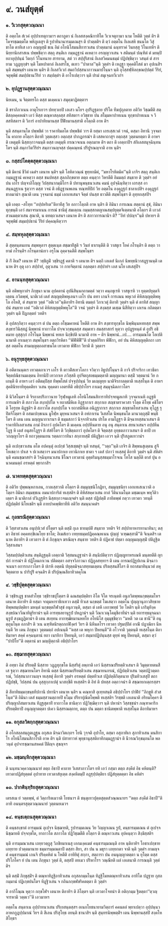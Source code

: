 <h1>๙. วนสํยุตฺตํ</h1>
<h3>๑. วิเวกสุตฺตวณฺณนา</h3>
<p> ติ   อตฺถโต สํเวคํ อุปฺปาเทตุกามาฯ ตถาภูตา นํ กิเลสสงฺคณิกาทิโต วิเวเจตุกามา นาม โหตีติ วุตฺตํ ติฯ ติ โคจรชฺฌตฺตโต พหิภูเตสุฯ ติ รูปาทินานารมฺมเณสุฯ ติ ปวตฺตติฯ ติ ตฺวํ อตฺตโน กิเลเสหิ ชนนโต วิสุํ ชาโต ตาทิเส เอว อญฺญสฺมิํ ชเน อิมํ อโยนิโสมนสิการวเสน ปวตฺตมานํ ฉนฺทราคํ วินยสฺสุ วิโนเทหิฯ ติ นิยฺยานิกสาสเน ปพฺพชิตฺวา สตฺถุ สนฺติเก กมฺมฎฺฐานํ คเหตฺวา อรญฺญวาเสน จ สติมนฺตํ ปณฺฑิตํ ตํ มยมฺปิ ยถาอุปฺปนฺนํ วิตกฺกํ วิโนทนาย สารยาม, สตํ วา สปฺปุริสานํ กิเลสวิคมนธมฺมํ ปฎิปชฺชิตฺวา วสนฺตํ ตํ สารยาม วฎฺฎทุกฺขํฯ นฺติ โมหปาตาลํ กิเลสรโช, ตเทว ‘‘ปาตาล’’นฺติ วุตฺตํฯ ติ เหฎฺฐา ทุคฺคติโสตํ มา อุปเนสิฯ นฺติ สมฺพนฺธํฯ เตนาห นฺติฯ ติ กิเลสวิเวกํ สมถวิปสฺสนาภาวนมาปโนฺนฯ นฺติ อุโสฺสฬฺหิลกฺขณปฺปตฺตํ วีริยํ, จตุพฺพิธํ สมปฺปธานวีริยํ วา สมฺปตฺตํฯ ติ อาโรเปตฺวาฯ นฺติ ปรมํ สมุเจฺฉทวิเวกํฯ</p>

</p>


<h3>๒. อุปฎฺฐานสุตฺตวณฺณนา</h3>
<p>  นิยเมน, น จิตฺตทรโถ ตสฺส มเคฺคเนว สมุคฺฆาฎิตตฺตาฯ</p>


<p>ติ ชราภิภวเนน อาตุโรเยวฯ ปททฺวเยปิ เอเสว นโยฯ อุปริฎฺฐตาย ปริโต ทีฆปุถุลตาย อติวิย วิชฺฌตีติ สตฺติสลฺลคฺคหณํฯ เอวํ หิสฺส ตณฺหาสลฺลสฺส สทิสตาฯ อวิชฺชาย ปน สโมฺมหาปาทเนน  ทุกฺขาปาทเนน จ วิสสทิสตาฯ ติ วิการํ อาปาทิยมานสฺส ปีฬิยมานสฺสาติ อโตฺถติ อาห ติฯ</p>


<p>นฺติ  สสนฺตานโต ปพฺพชิตํ วา ราคาทิมลโต ปพฺพชิตํ วาฯ ติ ยสฺมา เถรเสฺสเวตํ วจนํ, ตสฺมา  อิทานิ วุจฺจมาโน  คาถาย อโตฺถฯ ติอาทิ วุตฺตเสฺสว อตฺถสฺส ปากฎกรณํฯ ติ เสสคาถาสุฯ อตฺถสฺส วุตฺตนยตฺตา ติ อาหฯ ติ เหตุมฺหิ นิสฺสกฺกวจนนฺติ ตสฺส เหตุมฺหิ กรณวจเนน อตฺถมาห ติฯ ตถา ติ เอตฺถาปิฯ  สํกิเลสสมุจฺฉินฺทนโตฯ นฺติ สมฺภาวิตวีริยํฯ สมฺภาวนญฺจสฺส ปคฺคณฺหนํ ปริปูรณญฺจาติ อาห นฺติฯ</p>

</p>


<h3>๓. กสฺสปโคตฺตสุตฺตวณฺณนา</h3>
<p> นฺติ มิคานํ ชีวิตํ เฉตํฯ เตนาห นฺติฯ นฺติ โลหิตวณฺณํ ขุทฺทกมิคํ, ‘‘มหาโรหิตมิค’’นฺติ เกจิฯ สตฺถุ สนฺติเก กมฺมฎฺฐานํ คเหตฺวา ตสฺส ชนปทสฺส สุลภภิกฺขตาย ตตฺถ คนฺตฺวา วิหรตีติ อิมมตฺถํ สนฺธาย ติ วุตฺตํฯ อยํ ปน เถโร ปญฺจาภิโญฺญ วิปสฺสนากมฺมิโกฯ ติ ปทานุพนฺธนวเสน คมนํ อุปจฺฉินฺทิตฺวา เถรสฺส อาสนฺนฎฺฐาเน ฐตฺวาฯ ตสฺส วจนํ ติ อธิฎฺฐานพเลน ทณฺฑทีปิกํ วิย อตฺตโน องฺคุฎฺฐกํ ชาลาเปสิฯ  องฺคุฎฺฐกํ ชาลมานํฯ  สุณาติ เตน วุจฺจมานํ ธมฺมํ เอกเทเสนฯ จิตฺตํ ปนสฺส ธาวตีติ สมฺพโนฺธฯ ติ ลุทฺทกสฺสปิฯ</p>


<p>นฺติ เอตฺถ -สโทฺท ‘‘อปฺปหริเต’’ติอาทีสุ วิย อภาวโตฺถติ อาห นฺติฯ ติ อิมินา การเณน สตฺตานํ สุขํ, อิมินา ทุกฺขนฺติ เอวํ สมาจรมาเนน การณํ ชานิตุํ  สมเตฺถน กมฺมสฺสกตญาณสมฺปยุตฺตจิเตฺตนาติ อโตฺถฯ ติ เกวลํ สวนมตฺตวเสน สุณาติ, น ตทตฺถวเสนฯ เตนาห ติฯ ติ สภาวการณานิฯ ติ? ‘‘อิทํ ปปญฺจ’’นฺติ ปหายฯ ติ จตุพฺพิธํ สมฺมปฺปธานํ วีริยํ ปคฺคณฺหิตฺวาฯ</p>

</p>


<h3>๔. สมฺพหุลสุตฺตวณฺณนา</h3>
<p> ติ  สุตฺตนฺตนเยน สมฺพหุลาฯ สุตฺตเนฺต สชฺฌายิํสูติ ฯ วินยํ ธาเรนฺตีติ ติ วาสธุเร โยคํ กโรนฺติฯ ติ ตตฺถ วายามํ กโรนฺติฯ กโรนฺตานํเยว อรุโณ อุคฺคจฺฉตีติ สมฺพโนฺธฯ</p>


<p>ติ กิํ อิเม? เตนาห ติ? วชฺชิภูมิํ วชฺชิรฎฺฐํ คตาติ ฯ เตนาห ติฯ นตฺถิ เอเตสํ นิเกภํ นิพทฺธนิวาสฎฺฐานนฺติ  เตนาห ติฯ อุตุ เอว สปฺปายํ, อุตุวเสน วา กายจิตฺตานํ กลฺลตฺตา สปฺปายํฯ เอส นโย เสเสสุปิฯ</p>

</p>


<h3>๕. อานนฺทสุตฺตวณฺณนา</h3>
<p> นฺติ อติพหุกาลํฯ ภิกฺขุนา นาม อุปคตานํ อุปนิสินฺนกถามตฺตํ วตฺวา คนฺถธุเรหิ วาสธุเรหิ วา ยุตฺตปยุตฺตจิเตฺตน ภวิตพฺพํ, นาติเวลํ เตสํ สญฺญตฺติพหุเลนฯ เถโร ปน ตทา เกนจิ การเณน พหุเวลํ คิหิสญฺญตฺติพหุโล อโหสิ, ตํ สนฺธาย วุตฺตํ ‘‘อติเวล’’นฺติอาทิฯ อิทานิ ตมตฺถํ วิภาเวตุํ ติอาทิ วุตฺตํฯ นฺติ ตํ ตาทิสํ สญฺญาปนํ สนฺธาย เอตํ ‘‘อติเวลํ คิหิสญฺญตฺติพหุโล’’ติ วจนํ วุตฺตํฯ ติ สงฺฆสฺส  มเชฺฌ นิสีทิตฺวา เถเรน กถิตตฺตา วุตฺตํฯ นฺติ ปิฎกตฺตยํ วทติฯ</p>


<p>ติ อุปสกฺกิตฺวา คนฺตฺวาฯ ตํ ปน ตตฺถ อโชฺฌคาหนํ โหตีติ อาห ติฯ สงฺขารทุกฺขโต นิพฺพินฺนหทยสฺส สพฺพสงฺขารวินิสฺสฎํ นิพฺพานํ ยาถาวโต ปจฺจเวกฺขนฺตสฺส สมฺมเทว สมสฺสาสกรํ หุตฺวา อุปฎฺฐหนฺตํ ตํ อุปริ อธิคมาย อุสฺสุกฺกํ กโรโนฺต นิพฺพานํ หทเย นิกฺขิปติ นามาติ อาห – ติฯ นิพฺพานํ…เป.… อารมฺมณโต โอเปติ นามาติ อาเนตฺวา สมฺพโนฺธฯ อตฺถวิรหิตา ‘‘พิฬิพิฬี’’ติ ปวตฺตกิริยา พิฬิกา, อยํ ปน คิหิสญฺญตฺติกถา เถรสฺส อตฺตโน สามญฺญตฺถอสาธนโต เทวตาย พิฬิกา วิยาติ ติ วุตฺตาฯ</p>

</p>


<h3>๖. อนุรุทฺธสุตฺตวณฺณนา</h3>
<p>   ติ อตีตานนฺตเร เทวตฺตภาเวฯ เถโร หิ ตาวติํสเทวโลกา จวิตฺวา อิธูปปโนฺนฯ ติ กาจิ ปริจาริกา เทวธีตา จิตฺตปณิธานมเตฺตน อิทานิปิ เทวกาเย ภวิสฺสติ อุปจิตกุสลธมฺมตฺตาติ มญฺญมานา ตสฺมิํ วตฺตมานํ วิย กเถนฺตี ติ อาหฯ เอวํ อตีตมฺปิสฺส ทิพฺพโสตํ ปจฺจุปฺปนฺนํ วิย มเญฺญยฺย นาติจิรกาลตฺตาติ ทเสฺสโนฺต ติ อาหฯ สุคตินิรยาทิทุคฺคติยา วเสน ทุคฺคตา เอตรหีติ อธิปฺปาโยฯ  กาเมสุ สมฺมุจฺฉิตภาวโตฯ</p>


<p>ติ นิวิสโนฺตฯ ติ จิรกาลปริภาวนาย วิรุฬฺหมูเลหิ อโยนิโสมนสิการาทิปจฺจยมูลเกหิ วุจฺจมาเนหิ อฎฺฐหิ การเณหิฯ ติ สภาวโต สงฺกปฺปโต จ ยถาสมีหิเต อิฎฺฐากาเร สกฺกาเย สญฺชาตราควสา รโตฺต คิโทฺธ คธิโตฯ ติ โอรุยฺห ติฎฺฐติฯ ติ  สภาวโต สงฺกปฺปโต จ ยถาสมีหิเต อนิฎฺฐากาเร สกฺกาเย สญฺชาตโทสวเสน ทุโฎฺฐ รุปิตจิโตฺตฯ ติ อสมเปกฺขเนน มูโฬฺห มุยฺหนวเสนฯ ติ อหํกาเรน วิเสสโต นิพนฺธนโต มานวตฺถุสฺมิํ พนฺธิโตฯ ติ เตน เตน มญฺญนากาเรนฯ ติ ธมฺมสภาวํ นิจฺจาทิวเสน ปรโต อามโฎฺฐฯ ติ มิจฺฉาทสฺสนวเสนฯ ติ ราคาทิกิเลสวเสน ถามํ ถิรภาวํ อุปคโตฯ ติ มเคฺคน อปฺปหีนตาย อนุ อนุ สนฺตาเน สยนวเสนฯ อปฺปหีนโฎฺฐ หิ เตสํ อนุสยโฎฺฐฯ ติ สํสยิโตฯ ติ วิกฺขิตฺตภาวํ อุปคโตฯ ติ จิตฺตสฺส อุทฺธตภาววเสนฯ ติ ตาปิ เทวกญฺญาโยฯ ติ ยถาวุตฺตนเยน รตฺตภาวาทินา สกฺกายสฺมิํ ปติฎฺฐิตา เอวฯ นฺติ ปุริสภูตเทวานํฯ</p>


<p>นฺติ อเปกฺขาวเสน ตโต อปคนฺตุํ อเปกฺขํ วิสฺสเชฺชตุํฯ นฺติ ทสนฺตํ, ‘‘วตฺถ’’นฺติ เกจิฯ ติ สิพฺพนสุเตฺตน สูจิํ โยเชตฺวา ปาเส จ ปเวเสตฺวาฯ มนาปกาเย เทวนิกาเย ชาตา ฯ เตสํ ปภาวํ ทเสฺสตุํ ติอาทิ วุตฺตํฯ นฺติ สํหิตํฯ นฺติ คมนชฺฌาสยํฯ ติ วิจฺฉินฺทนวเสน ขีโณฯ เทวตานํ อุตฺตริมนุสฺสธมฺมาโรจเน โทโส นตฺถีติ ตาสํ ปุน อนาคมนตฺถํ อรหตฺตํ พฺยากาสิฯ</p>

</p>


<h3>๗. นาคทตฺตสุตฺตวณฺณนา</h3>
<p> ติ  อติวิย ปุพฺพณฺหกาเลน, กาลเสฺสวาติ อโตฺถฯ ติ สมฺมุญฺชนิโกฎิยา, สมฺมุญฺชนิยา เอกเทเสเนวาติ อโตฺถฯ อิมินา สมฺมชฺชเน อมนาปการิตํ ทเสฺสติฯ ติ คิหิสํสคฺควเสน กาลํ วีตินาเมโนฺต มชฺฌเนฺห พหุวีติวเตฺตฯ ติ นาติกาลํ ปวิเฎฺฐหิฯ นิสฺสกฺกวจนเญฺจตํฯ นฺติ ตสฺส ปฎิปตฺติํ ภายิตพฺพํ กตฺวา เทวตา วทนฺตี  ปฎิปตฺติยํ นิโยเชติฯ นฺติ กายปาคพฺพิยาทีหิ อติวิย สมนฺนาคตํฯ</p>

</p>


<h3>๘. กุลฆรณีสุตฺตวณฺณนา</h3>
<p> ติ วิสฺสาสวเสน อนุปฺปเวสํ ปโตฺตฯ นฺติ ตสฺมิํ กุเล ชายมฺปติํ สนฺธาย วทติฯ  จิรํ สปฺปายาหารทานาทินา; ตสฺมา อิธาหํ อคฺคทกฺขิเณโยฺย ชาโต; อิเมสํเยว เทยฺยธมฺมปฎิคฺคณฺหเนน ปุญฺญํ วเฑฺฒสฺสามี’’ติ จิเนฺตสิฯ เตนาห ติอาทิฯ ติ เทวตาฯ ติ ตํ ภิกฺขุญฺจ ฆรณิญฺจ สนฺธาย วทติฯ ติ ปฎิคาธํ ปตฺตา อญฺญมญฺญสฺมิํ ปติฎฺฐิตวิสฺสาเสนฯ</p>


<p>วิสฺสมปฺปตฺติวเสน สนฺติฎฺฐนฺติ เอตฺถาติ  วิสฺสมนฎฺฐานํฯ ติ สนฺนิปติตฺวาฯ ปฎิญฺญูทาหรเณหิ มนฺตยตีติ  ญาปกํ การณํฯ ติ ปฎิโลมภาเวน ปติตตฺตา อสจฺจวิภาวนา ปฎิกูลสทฺทาฯ ติ เตน การณปฎิรูปเกน มิจฺฉาวจเนนฯ  อการกภาวโตฯ ติ ปเรหิ อตฺตนิ ปยุตฺตมิจฺฉาสทฺทมเตฺตน ปริตสฺสนสีโลฯ ติ ยถาสมาทินฺนวตํ ลหุจิตฺตตาย น ปาริปูริํ คจฺฉติฯ ติ ปริปุณฺณสีลาทิวตคุโณ</p>

</p>


<h3>๙. วชฺชิปุตฺตสุตฺตวณฺณนา</h3>
<p> ติ วชฺชิรเฎฺฐ ชาตสํวโทฺธ วชฺชิราชปุโตฺตฯ ติ ฉณสมฺปตฺติยา อิโต จิโต จรเนฺตหิ อนุภวิตพฺพนกฺขตฺตมโหฯ เตนาห   ติอาทิฯ ติ ยสฺมา จาตุมหาราชิกเทวา ตสฺมิํ ทิวเส นกฺขตฺตํ  โฆเสตฺวา อตฺตโน ปุญฺญานุภาวสิทฺธาย ทิพฺพสมฺปตฺติยา มหนฺตํ นกฺขตฺตกีฬาสุขํ อนุภวนฺติ, ตสฺมา ตํ เตหิ เอกาพทฺธํ วิย โหติฯ นฺติ เภริมุทิงฺคสงฺขปณววีณาทิตูริยานํฯ นฺติ อารทฺธลยานุรูปํ ปหฎานํฯ นฺติ วีณาเวณุโคมุขีอาทีนํฯ นฺติ ยถารทฺธมุจฺฉนานุรูปํ สงฺฆฎฺฎิตานํฯ ติ เตน สเทฺทน อากฑฺฒิยมานหทโย อโยนิโส อุมฺมุชฺชิตฺวา ‘‘มหตี วต เม ชานี’’ติ อนุตฺถุนโนฺต อภาสิฯ ติ วเน ฉฑฺฑิตนิรตฺถกกฬิงฺครํ วิยฯ ติ นิหีนตโรฯ เทวตา ปฐมปฺปิตํ อาณิํ ปฎาณิยา นีหรนฺตี วิย เตน ภิกฺขุนา วุตฺตมตฺถํ อปเนนฺตี ‘‘ตสฺส เต พหุกา ปิหยนฺตี’’ติ อโวจาติ วุตฺตนฺติ ทเสฺสโนฺต ติอาทิมาหฯ สคฺคํ คจฺฉนฺตานํ ยถา เนรยิกา ปิหยนฺติ, เอวํ สมฺมาปฎิปนฺนสฺส ตุยฺหํ พหู ปิหยนฺติ, ตสฺมา ตฺวํ ‘‘ปาปิโย’’ติ อตฺตานํ มา มญฺญิตฺถาติ อธิปฺปาโยฯ</p>

</p>


<h3>๑๐. สชฺฌายสุตฺตวณฺณนา</h3>
<p> ติ อทฺธา อิมํ ปริยตฺติํ นิสฺสาย วฎฺฎทุกฺขโต นิสฺสริตุํ ลพฺภาติ เอวํ นิสฺสรณปริยตฺติวเสนฯ ติ วิมุตฺตายตนสีเส ฐตฺวา สชฺฌายนโตฯ อิทานิ ตสฺส นิสฺสรณปริยตฺติวเสน สชฺฌายนกรณํ, ปฎิปตฺติวเสน วตฺตปฎิวตฺตกรณํ, วิปสฺสนาภาวนญฺจ ทเสฺสตุํ ติอาทิ วุตฺตํฯ อรหตฺตํ ปตฺตทิวเส ปฎิปตฺติกิตฺตนาย ปุริมทิวเสสุปิ ตถา ปฎิปชฺชิ, วิปสฺสนํ ปน อุสฺสุกฺกาเปตุํ นาสกฺขีติ ทเสฺสติฯ ติ อิทํ ติ ปทสฺส อตฺถวจนํฯ ติ สชฺฌายกเตฺถรสฺสฯ</p>


<p>ติ สีลาทิธมฺมกฺขนฺธทีปกานิ ปทานิฯ เตนาห นฺติฯ น คณฺหาสิ อุเทฺทสนฺติ อธิปฺปาโยฯ ปาฬิยํ ‘‘ภิกฺขูหิ สํวสโนฺต’’ติ อิมินา เตสํ ธมฺมสฺสวนตฺถายปิ ธโมฺม ปริยาปุณิตโพฺพติ ทเสฺสติฯ วิรชฺชติ เอเตนาติ  อริยมโคฺคฯ ติ ปริญฺญาภิสมยวเสน ทิฎฺฐสุตาทิํ ยาถาวโต ชานิตฺวา ปฎิวิชฺฌิตฺวาฯ นฺติ  ปหานํฯ  วิสฺสชฺชนํฯ ภณฺฑาคาริกปริยตฺติยาปิ อนุญฺญาตตฺตา ปเคว นิสฺสรณตฺถาย, ตตฺถ ปน มตฺตา ชานิตพฺพาติ ทเสฺสโนฺต ติอาทิมาหฯ</p>

</p>


<h3>๑๑. อกุสลวิตกฺกสุตฺตวณฺณนา</h3>
<p>   ติ อโกสลฺลสมฺภูตเฎฺฐน อกุสเล มิจฺฉาวิตเกฺกฯ โยนิ วุจฺจติ อุปาโย, ตสฺมา อสุภาทิเก สุภาทิวเสน มนสิกาโร อโยนิโสมนสิกาโรติ อาห ติฯ นฺติ ปสาทาวหํ พุทฺธานุสฺสติอาทิกมฺมฎฺฐานํฯ ติ นีวรณวิกฺขมฺภนโต พลวนฺตํ อุปจารชฺฌานสหคตํ ปีติญฺจ สุขญฺจฯ</p>

</p>


<h3>๑๒. มชฺฌนฺหิกสุตฺตวณฺณนา</h3>
<p> ติ นนฺทนวคฺควณฺณนายํ ตตฺถ อิธาปิ คาถาย วิเสสาภาวโตฯ ยทิ เอวํ กสฺมา ตตฺถ สงฺคีตํ อิธ คหิตนฺติ? เทวตาปฎิสํยุตฺตตํ อุปาทาย เทวตาสํยุเตฺต สงฺคหิตมฺปิ อฎฺฐุปฺปตฺติยา ปฎิสํยุตฺตตฺตา อิธ คหิตํฯ</p>

</p>


<h3>๑๓. ปากตินฺทฺริยสุตฺตวณฺณนา</h3>
<p> เตรสเม ยํ วตฺตพฺพํ, ตํ วิตฺถาริตเมวาติ โยชนาฯ ติ ชนฺตุเทวปุตฺตสุตฺตสํวณฺณนายฯ ‘‘ตตฺถ สงฺคีตํ อิธาปี’’ติอาทิ อนนฺตรสุตฺตวณฺณนายํ วุตฺตนยเมวฯ</p>

</p>


<h3>๑๔. คนฺธเตฺถนสุตฺตวณฺณนา</h3>
<p>   ติ คนฺธสงฺขาตํ อารมฺมณํ อุเปจฺจ นิชฺฌายติ, รูปารมฺมเณน วิย วิญฺญาเณน รูปํ, คนฺธารมฺมเณน ตํ อุเปจฺจ นิชฺฌายติ ปจฺจกฺขโต, ยาถาวโต สภาวโต ปฎิวิชฺฌตีติ อโตฺถฯ ติ ตณฺหาวเสน อุปคนฺตฺวา สิงฺฆิสฺสติฯ</p>


<p>  นฺติ อารมฺมณวเสน เถยฺยวตฺถูสุ วิภชิยมาเนสุ เอกมงฺคเมตํ คนฺธารมฺมณนฺติ อาห นฺติอาทิฯ โอชาเปกฺขาย เถยฺยาย ปวตฺตมานาย ธมฺมารมฺมณตาปิ ตสฺสา สิยา, สา ปน น มธุรา เถยฺยกตา จาติ นฺติ วุตฺตํฯ กามญฺจ ตํ คนฺธารมฺมณํ เกนจิ ปริคฺคหิตํ น โหตีติ อาทิยิตุํ สกฺกา, สตฺถารา ปน อนนุญฺญาตตฺตา น ยุโตฺต ตสฺส ปริโภโคฯ ยํ ปน เตน ภิกฺขุนา วุตฺตํ ติ, ตสฺสปิ อยเมว ปริหาโรฯ วณฺณียติ ผลํ เอเตนาติ  การณนฺติ วุตฺตํ ติฯ</p>


<p>นฺติ ตสฺมิํ ภิกฺขุสฺมิํฯ ติ ตณฺหาทิฎฺฐิอาทิวเสน อกุสลกมฺมโนฺต ทิฎฺฐิโมหตณฺหาทิวเสน อาทิโต ปฎฺฐาย กุสลกมฺมานํ ปฎิเกฺขปนโตฯ ทิฎฺฐิวเสน จ กถินกกฺขฬขริคตตฺตา ติ วุตฺตํฯ</p>


<p>ติ อากิโณฺณ หุตฺวา กกฺขโฬฯ เตนาห ติอาทิฯ ติ ลิโตฺตฯ นฺติ เทวตาโจทนํฯ ติ อติกฺกมฺม ฐิตตฺตา‘‘ตฺวญฺจารหามิ วตฺตเว’’ติ เอวมาหฯ</p>


<p> อตฺตโน สนฺตาเน อุปฺปาทนวเสน ปริเยสนฺตสฺสฯ อเนกโยชนายามวิตฺถารํ คคนตลํ พฺยาเปตฺวา อุปฺปนฺนวลาหกกูฎปฺปมาณํ วิยฯ ติ สีเลน ปริสุโทฺธ อยนฺติ ชานาสิฯ นฺติ สุนฺทรนิพฺพตฺติํฯ เตน นิพฺพานสฺสปิ สงฺคโห สิโทฺธฯ</p>

</p>

</p>

</p>






